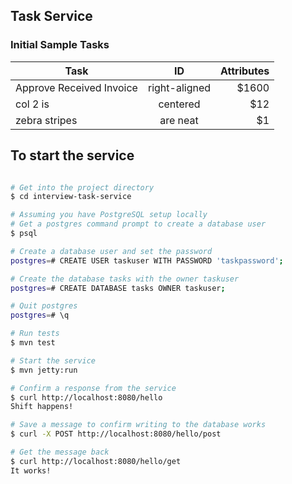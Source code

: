 ## Task Service

### Initial Sample Tasks

| Task        | ID           | Attributes  |
| ------------- |:-------------:| -----:|
| Approve Received Invoice     | right-aligned | $1600 |
| col 2 is      | centered      |   $12 |
| zebra stripes | are neat      |    $1 |

## To start the service



```sh

# Get into the project directory
$ cd interview-task-service

# Assuming you have PostgreSQL setup locally
# Get a postgres command prompt to create a database user
$ psql

# Create a database user and set the password
postgres=# CREATE USER taskuser WITH PASSWORD 'taskpassword';

# Create the database tasks with the owner taskuser
postgres=# CREATE DATABASE tasks OWNER taskuser;

# Quit postgres
postgres=# \q

# Run tests
$ mvn test

# Start the service
$ mvn jetty:run

# Confirm a response from the service
$ curl http://localhost:8080/hello
Shift happens!

# Save a message to confirm writing to the database works
$ curl -X POST http://localhost:8080/hello/post

# Get the message back
$ curl http://localhost:8080/hello/get
It works!
```


